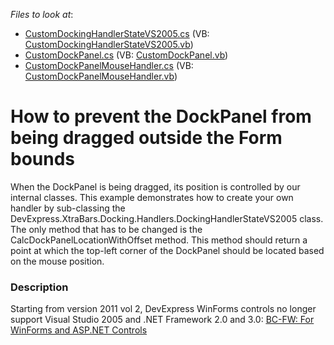 <!-- default file list -->
*Files to look at*:

* [CustomDockingHandlerStateVS2005.cs](./CS/RestrictedDraggingExample/Docking/CustomDockingHandlerStateVS2005.cs) (VB: [CustomDockingHandlerStateVS2005.vb](./VB/RestrictedDraggingExample/Docking/CustomDockingHandlerStateVS2005.vb))
* [CustomDockPanel.cs](./CS/RestrictedDraggingExample/Docking/CustomDockPanel.cs) (VB: [CustomDockPanel.vb](./VB/RestrictedDraggingExample/Docking/CustomDockPanel.vb))
* [CustomDockPanelMouseHandler.cs](./CS/RestrictedDraggingExample/Docking/CustomDockPanelMouseHandler.cs) (VB: [CustomDockPanelMouseHandler.vb](./VB/RestrictedDraggingExample/Docking/CustomDockPanelMouseHandler.vb))
<!-- default file list end -->
# How to prevent the DockPanel from being dragged outside the Form bounds


<p>When the DockPanel is being dragged, its position is controlled by our internal classes. This example demonstrates how to create your own handler by sub-classing the DevExpress.XtraBars.Docking.Handlers.DockingHandlerStateVS2005 class. The only method that has to be changed is the CalcDockPanelLocationWithOffset method. This method should return a point at which the top-left corner of the DockPanel should be located based on the mouse position.</p>


<h3>Description</h3>

<p>Starting from version 2011 vol 2, DevExpress WinForms controls no longer support Visual Studio 2005 and .NET Framework 2.0 and 3.0: <a href="http://www.devexpress.com/Support/WhatsNew/DXperience/files/11.2.5.bc.xml#BC-FW"><u>BC-FW: For WinForms and ASP.NET Controls</u></a></p>

<br/>


